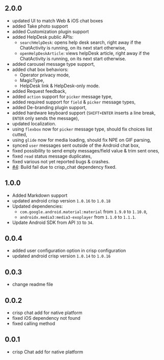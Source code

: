 ## 2.0.0

* updated UI to match Web & iOS chat boxes
* added Take photo support
* added Customization plugin support
* added HelpDesk public APIs:
  * `searchHelpDesk`: opens help desk search, right away if the ChatActivity is running, on its next start otherwise,
  * `openHelpDeskArticle`: views helpDesk article, right away if the ChatActivity is running, on its next start otherwise.
* added carousel message type support,
* added chat box behaviors:
  * Operator privacy mode,
  * MagicType,
  * HelpDesk link & HelpDesk-only mode.
* added Request feedback,
* added `action` support for `picker` message type,
* added required support for `field` & `picker` message types,
* added De-branding plugin support,
* added hardware keyboard support (`SHIFT+ENTER` inserts a line break, `ENTER` only sends the message),
* updated localization.
* using `flexbox` now for `picker` message type, should fix choices list cutted,
* using `glide` now for media loading, should fix NPE on GIF parsing,
* synced `user` messages sent outside of the Android chat box,
* fixed possibility to send empty messages/field value & trim sent ones,
* fixed `read` status message duplicates,
* fixed various not yet reported bugs & crashes.
* [#4](https://github.com/alamin-karno/flutter-crisp-chat/issues/4): Build fail due to crisp_chat dependency fixed.

## 1.0.0

* Added Markdown support
* updated android crisp version `1.0.16` to `1.0.18`
* Updated dependencies:
  * `com.google.android.material:material` from `1.9.0` to `1.10.0`,
  * `androidx.media3:media3-exoplayer` from `1.1.0` to `1.1.1`.
* Update Android SDK from API `33` to `34`.


## 0.0.4

* added user configuration option in crisp configuration
* updated android crisp version `1.0.14` to `1.0.16`

## 0.0.3

* change readme file

## 0.0.2

* crisp chat add for native platform
* fixed iOS dependency not found
* fixed calling method 


## 0.0.1

* crisp Chat add for native platform


